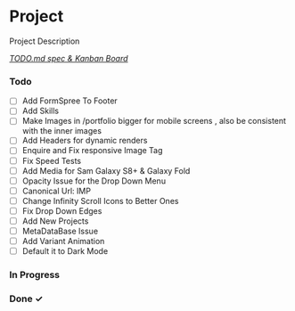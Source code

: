 # Project

Project Description

<em>[TODO.md spec & Kanban Board](https://bit.ly/3fCwKfM)</em>

### Todo

- [ ] Add FormSpree To Footer  
- [ ] Add Skills  
- [ ] Make Images in  /portfolio bigger for mobile screens , also be consistent with the inner images  
- [ ] Add Headers for dynamic renders  
- [ ] Enquire and Fix responsive Image Tag  
- [ ] Fix Speed Tests  
- [ ] Add Media for Sam Galaxy S8+ & Galaxy Fold  
- [ ] Opacity Issue for the Drop Down Menu  
- [ ] Canonical Url: IMP  
- [ ] Change Infinity Scroll Icons to Better Ones  
- [ ] Fix Drop Down Edges  
- [ ] Add New Projects  
- [ ] MetaDataBase Issue  
- [ ] Add Variant Animation  
- [ ] Default it to Dark Mode  

### In Progress


### Done ✓


